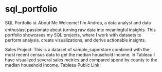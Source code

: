 # sql_portfolio
SQL Portfolio 📊
About Me
Welcome! I'm Andrea, a data analyst and data enthusiast passionate about turning raw data into meaningful insights. This portfolio showcases my SQL projects, where I work with datasets to perform analysis, create visualizations, and derive actionable insights.

Sales Project: This is a dataset of sample_superstore combined with the most recent census data to get the median household income. In Tableau I have visualized several sales metrics and compared spend by county to the median household income.
Tableau Public Link: 
